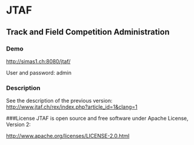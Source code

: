 # JTAF
## Track and Field Competition Administration

### Demo
http://simas1.ch:8080/jtaf/

User and password: admin

### Description
See the description of the previous version:
http://www.jtaf.ch/rex/index.php?article_id=1&clang=1

###License
JTAF is open source and free software under Apache License, Version 2:

http://www.apache.org/licenses/LICENSE-2.0.html
